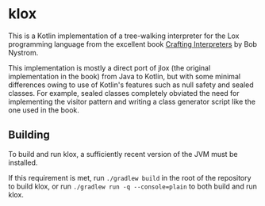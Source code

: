 # klox

This is a Kotlin implementation of a tree-walking interpreter for the Lox programming
language from the excellent book [Crafting Interpreters](https://craftinginterpreters.com/)
by Bob Nystrom.

This implementation is mostly a direct port of jlox (the original implementation in the
book) from Java to Kotlin, but with some minimal differences owing to use of Kotlin's
features such as null safety and sealed classes. For example, sealed classes completely
obviated the need for implementing the visitor pattern and writing a class generator
script like the one used in the book.

## Building

To build and run klox, a sufficiently recent version of the JVM must be installed.

If this requirement is met, run `./gradlew build` in the root of the repository to build
klox, or run `./gradlew run -q --console=plain` to both build and run klox.
